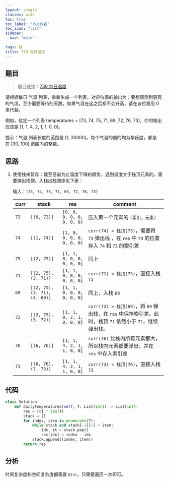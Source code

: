 ```yaml
---
layout: single
classes: wide
toc: true
toc_label: "本文内容"
toc_icon: "list"
sidebar:
  nav: "main"

tags: 栈
title: 739 每日温度
---
```


## 题目

> 题目链接：[739 每日温度](https://leetcode-cn.com/problems/daily-temperatures/)


请根据每日 气温 列表，重新生成一个列表。对应位置的输出为：要想观测到更高的气温，至少需要等待的天数。如果气温在这之后都不会升高，请在该位置用 0 来代替。

例如，给定一个列表 temperatures = [73, 74, 75, 71, 69, 72, 76, 73]，你的输出应该是 [1, 1, 4, 2, 1, 1, 0, 0]。

提示：气温 列表长度的范围是 [1, 30000]。每个气温的值的均为华氏度，都是在 [30, 100] 范围内的整数。



## 思路 

1. 使用栈来暂存：截至目前为止温度下降的趋势，遇到温度大于栈顶元素的，需要弹出栈顶。入栈出栈顺序见下表：

    输入：`[73, 74, 75, 71, 69, 72, 76, 73]`

    | curr | stack                         | res                        | comment                                                                                                   |
    | ---- | ----------------------------- | -------------------------- | --------------------------------------------------------------------------------------------------------- |
    | `73` | `[(0, 73)]`                   | `[0, 0, 0, 0, 0, 0, 0, 0]` | 压入第一个元素的 `(索引，元素)`                                                                           |
    | `74` | `[(1, 74)]`                   | `[1, 0, 0, 0, 0, 0, 0, 0]` | `curr(74) > 栈顶(73)`，需要将 `73` 弹出栈 ，在 `res` 中 `73` 的位置存入 `74` 和 `73` 的索引差             |
    | `75` | `[(2, 75)]`                   | `[1, 1, 0, 0, 0, 0, 0, 0]` | 同上                                                                                                      |
    | `71` | `[(2, 75), (3, 71)]`          | `[1, 1, 0, 0, 0, 0, 0, 0]` | `curr(71) < 栈顶(75)`，直接入栈 `71`                                                                      |
    | `69` | `[(2, 75), (3, 71), (4, 69)]` | `[1, 1, 0, 0, 0, 0, 0, 0]` | 同上，入栈 `69`                                                                                           |
    | `72` | `[(2, 75), (5, 72)]`          | `[1, 1, 0, 2, 1, 0, 0, 0]` | `curr(72) > 栈顶(69)`，将 `69` 弹出栈，在 `res` 中保存索引差。此时，栈顶 `71` 依然小于 `72`，继续弹出栈。 |
    | `76` | `[(6, 76)]`                   | `[1, 1, 4, 2, 1, 1, 0, 0]` | `curr(76)` 比栈内所有元素都大，所以栈内元素都要弹出，并在 `res` 中存入索引差                              |
    | `73` | `[(6, 76), (7, 73)]`          | `[1, 1, 4, 2, 1, 1, 0, 0]` | `curr(73) < 栈顶(76)`，直接入栈 `73`                                                                      |

## 代码 

```python
class Solution:
    def dailyTemperatures(self, T: List[int]) -> List[int]:
        res = [0] * len(T)
        stack = []
        for index, item in enumerate(T):
            while stack and stack[-1][1] < item:
                idx, it = stack.pop()
                res[idx] = index - idx
            stack.append((index, item))
        return res
```

## 分析 

时间复杂度和空间复杂度都需要 `O(n)`，只需要遍历一次即可。